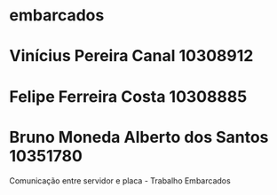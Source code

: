 # embarcados
# Vinícius Pereira Canal 10308912
# Felipe Ferreira Costa 10308885
# Bruno Moneda Alberto dos Santos 10351780

Comunicação entre servidor e placa - Trabalho Embarcados
